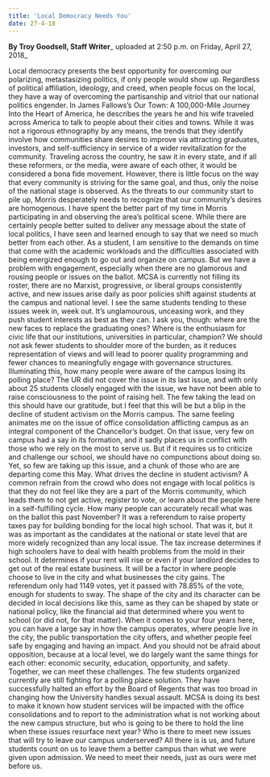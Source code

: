 ```yaml
---
title: 'Local Democracy Needs You'
date: 27-4-18
---
```


**By Troy Goodsell, Staff Writer**_ uploaded at 2:50 p.m. on Friday, April 27, 2018_

Local democracy presents the best opportunity for overcoming our polarizing, metastasizing politics, if only people would show up.
Regardless of political affiliation, ideology, and creed, when people focus on the local, they have a way of overcoming the partisanship and vitriol that our national politics engender. In James Fallows’s Our Town: A 100,000-Mile Journey Into the Heart of America, he describes the years he and his wife traveled across America to talk to people about their cities and towns. While it was not a rigorous ethnography by any means, the trends that they identify involve how communities share desires to improve via attracting graduates, investors, and self-sufficiency in service of a wider revitalization for the community. Traveling across the country, he saw it in every state, and if all these reformers, or the media, were aware of each other, it would be considered a bona fide movement. However, there is little focus on the way that every community is striving for the same goal, and thus, only the noise of the national stage is observed. As the threats to our community start to pile up, Morris desperately needs to recognize that our community’s desires are homogenous.
I have spent the better part of my time in Morris participating in and observing the area’s political scene. While there are certainly people better suited to deliver any message about the state of local politics, I have seen and learned enough to say that we need so much better from each other. As a student, I am sensitive to the demands on time that come with the academic workloads and the difficulties associated with being energized enough to go out and organize on campus. But we have a problem with engagement, especially when there are no glamorous and rousing people or issues on the ballot. MCSA is currently not filling its roster, there are no Marxist, progressive, or liberal groups consistently active, and new issues arise daily as poor policies shift against students at the campus and national level. I see the same students tending to these issues week in, week out. It’s unglamourous, unceasing work, and they push student interests as best as they can. 
I ask you, though: where are the new faces to replace the graduating ones? Where is the enthusiasm for civic life that our institutions, universities in particular, champion? We should not ask fewer students to shoulder more of the burden, as it reduces representation of views and will lead to poorer quality programming and fewer chances to meaningfully engage with governance structures. 
Illuminating this, how many people were aware of the campus losing its polling place? The UR did not cover the issue in its last issue, and with only about 25 students closely engaged with the issue, we have not been able to raise consciousness to the point of raising hell. The few taking the lead on this should have our gratitude, but I feel that this will be but a blip in the decline of student activism on the Morris campus. The same feeling animates me on the issue of office consolidation afflicting campus as an integral component of the Chancellor’s budget. On that issue, very few on campus had a say in its formation, and it sadly places us in conflict with those who we rely on the most to serve us. But if it requires us to criticize and challenge our school, we should have no compunctions about doing so. Yet, so few are taking up this issue, and a chunk of those who are are departing come this May. 
What drives the decline in student activism? A common refrain from the crowd who does not engage with local politics is that they do not feel like they are a part of the Morris community, which leads them to not get active, register to vote, or learn about the people here in a self-fulfilling cycle.
How many people can accurately recall what was on the ballot this past November? It was a referendum to raise property taxes pay for building bonding for the local high school. That was it, but it was as important as the candidates at the national or state level that are more widely recognized than any local issue. The tax increase determines if high schoolers have to deal with health problems from the mold in their school. It determines if your rent will rise or even if your landlord decides to get out of the real estate business. It will be a factor in where people choose to live in the city and what businesses the city gains. The referendum only had 1149 votes, yet it passed with 78.85% of the vote, enough for students to sway. The shape of the city and its character can be decided in local decisions like this, same as they can be shaped by state or national policy, like the financial aid that determined where you went to school (or did not, for that matter). When it comes to your four years here, you can have a large say in how the campus operates, where people live in the city, the public transportation the city offers, and whether people feel safe by engaging and having an impact. And you should not be afraid about opposition, because at a local level, we do largely want the same things for each other: economic security, education, opportunity, and safety. 
Together, we can meet these challenges. The few students organized currently are still fighting for a polling place solution. They have successfully halted an effort by the Board of Regents that was too broad in changing how the University handles sexual assault. MCSA is doing its best to make it known how student services will be impacted with the office consolidations and to report to the administration what is not working about the new campus structure, but who is going to be there to hold the line when these issues resurface next year? Who is there to meet new issues that will try to leave our campus underserved? All there is is us, and future students count on us to leave them a better campus than what we were given upon admission. We need to meet their needs, just as ours were met before us.